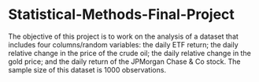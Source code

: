 # Statistical-Methods-Final-Project

The objective of this project is to work on the analysis of a dataset that includes four columns/random variables: the daily
ETF return; the daily relative change in the price of the crude oil; the daily relative change in the gold price; and the daily
return of the JPMorgan Chase & Co stock. The sample size of this dataset is 1000 observations.

